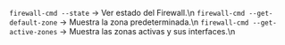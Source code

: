 `firewall-cmd --state` &rarr; Ver estado del Firewall.\n
`firewall-cmd --get-default-zone` &rarr; Muestra la zona predeterminada.\n
`firewall-cmd --get-active-zones` &rarr; Muestra las zonas activas y sus interfaces.\n
